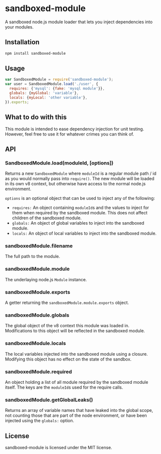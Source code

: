 # sandboxed-module

A sandboxed node.js module loader that lets you inject dependencies into your
modules.

## Installation

``` bash
npm install sandboxed-module
```

## Usage

``` javascript
var SandboxedModule = require('sandboxed-module');
var user = SandboxedModule.load('./user', {
  requires: {'mysql': {fake: 'mysql module'}},
  globals: {myGlobal: 'variable'},
  locals: {myLocal: 'other variable'},
}).exports;
```

## What to do with this

This module is intended to ease dependency injection for unit testing. However,
feel free to use it for whatever crimes you can think of.

## API

### SandboxedModule.load(moduleId, [options])

Returns a new `SandboxedModule` where `moduleId` is a regular module path / id
as you would normally pass into `require()`. The new module will be loaded in
its own v8 context, but otherwise have access to the normal node.js
environment.

`options` is an optional object that can be used to inject any of the
following:

* `requires:` An object containing `moduleId`s and the values to inject for
  them when required by the sandboxed module. This does not affect children
  of the sandboxed module.
* `globals:` An object of global variables to inject into the sandboxed module.
* `locals:` An object of local variables to inject into the sandboxed module.

### sandboxedModule.filename

The full path to the module.

### sandboxedModule.module

The underlaying node.js `Module` instance.

### sandboxedModule.exports

A getter returning the `sandboxedModule.module.exports` object.

### sandboxedModule.globals

The global object of the v8 context this module was loaded in. Modifications
to this object will be reflected in the sandboxed module.

### sandboxedModule.locals

The local variables injected into the sandboxed module using a closure.
Modifying this object has no effect on the state of the sandbox.

### sandboxedModule.required

An object holding a list of all module required by the sandboxed module itself.
The keys are the `moduleId`s used for the require calls.

### sandboxedModule.getGlobalLeaks()

Returns an array of variable names that have leaked into the global scope, not
counting those that are part of the node environment, or have been injected
using the `globals:` option.

## License

sandboxed-module is licensed under the MIT license.
